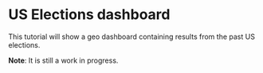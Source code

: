 # US Elections dashboard

This tutorial will show a geo dashboard containing results from the past US elections.

**Note**: It is still a work in progress.